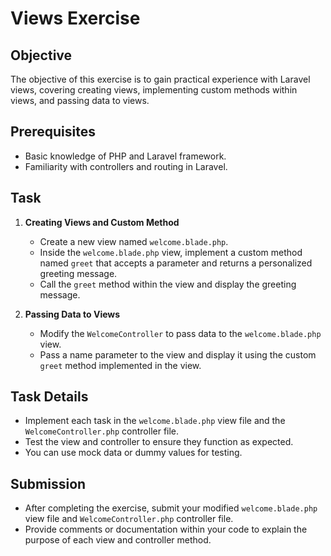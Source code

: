 # Views Exercise

## Objective

The objective of this exercise is to gain practical experience with Laravel views, covering creating views, implementing custom methods within views, and passing data to views.

## Prerequisites

- Basic knowledge of PHP and Laravel framework.
- Familiarity with controllers and routing in Laravel.

## Task

1. **Creating Views and Custom Method**

   - Create a new view named `welcome.blade.php`.
   - Inside the `welcome.blade.php` view, implement a custom method named `greet` that accepts a parameter and returns a personalized greeting message.
   - Call the `greet` method within the view and display the greeting message.

2. **Passing Data to Views**
   - Modify the `WelcomeController` to pass data to the `welcome.blade.php` view.
   - Pass a name parameter to the view and display it using the custom `greet` method implemented in the view.

## Task Details

- Implement each task in the `welcome.blade.php` view file and the `WelcomeController.php` controller file.
- Test the view and controller to ensure they function as expected.
- You can use mock data or dummy values for testing.

## Submission

- After completing the exercise, submit your modified `welcome.blade.php` view file and `WelcomeController.php` controller file.
- Provide comments or documentation within your code to explain the purpose of each view and controller method.
